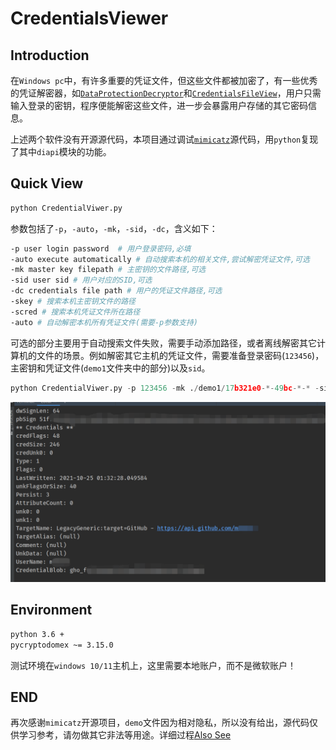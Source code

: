 # CredentialsViewer

## Introduction

在`Windows pc`中，有许多重要的凭证文件，但这些文件都被加密了，有一些优秀的凭证解密器，如[`DataProtectionDecryptor`](https://www.nirsoft.net/utils/dpapi_data_decryptor.html)和[`CredentialsFileView`](https://www.nirsoft.net/utils/credentials_file_view.html)，用户只需输入登录的密钥，程序便能解密这些文件，进一步会暴露用户存储的其它密码信息。

上述两个软件没有开源源代码，本项目通过调试[`mimicatz`](https://github.com/gentilkiwi/mimikatz)源代码，用`python`复现了其中`diapi`模块的功能。

## Quick View

```python
python CredentialViwer.py
```

参数包括了`-p`，`-auto`，`-mk`，`-sid`，`-dc`，含义如下：

```bash
-p user login password  # 用户登录密码,必填
-auto execute automatically # 自动搜索本机的相关文件,尝试解密凭证文件,可选
-mk master key filepath # 主密钥的文件路径,可选
-sid user sid # 用户对应的SID,可选
-dc credentials file path # 用户的凭证文件路径,可选
-skey # 搜索本机主密钥文件的路径
-scred # 搜索本机凭证文件所在路径
-auto # 自动解密本机所有凭证文件(需要-p参数支持)
```

可选的部分主要用于自动搜索文件失败，需要手动添加路径，或者离线解密其它计算机的文件的场景。例如解密其它主机的凭证文件，需要准备登录密码(`123456`)，主密钥和凭证文件(`demo1`文件夹中的部分)以及`sid`。

```python
python CredentialViwer.py -p 123456 -mk ./demo1/17b321e0-*-49bc-*-* -sid S-1-5-21-*-*-*-500 -dc ./demo1/9EB88D******CF09******D953******
```

![demo](src/demo.png)

## Environment

```bash
python 3.6 +
pycryptodomex ~= 3.15.0
```

测试环境在`windows 10/11`主机上，这里需要本地账户，而不是微软账户！

## END

再次感谢`mimicatz`开源项目，`demo`文件因为相对隐私，所以没有给出，源代码仅供学习参考，请勿做其它非法等用途。详细过程[Also See](https://djh-sudo.github.io/Blog/#/windows/0708/README)
